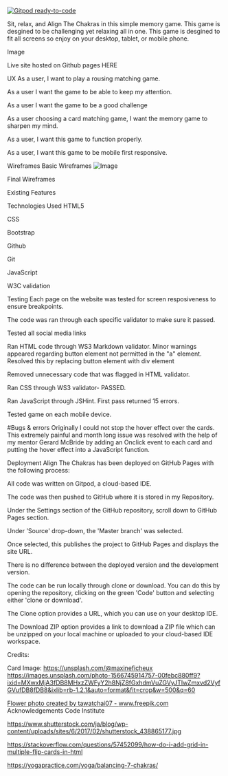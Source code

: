 [![Gitpod ready-to-code](https://img.shields.io/badge/Gitpod-ready--to--code-blue?logo=gitpod)](https://gitpod.io/#https://github.com/susanmarie87/MS2-Game)

Sit, relax, and Align The Chakras in this simple memory game. This game is desgined to be challenging yet relaxing 
all in one. This game is desgined to fit all screens so enjoy on your desktop, tablet, or mobile phone. 

Image

Live site hosted on Github pages HERE

UX
As a user, I want to play a rousing matching game.

As a user I want the game to be able to keep my attention.

As a user I want the game to be a good challenge

As a user choosing a card matching game, I want the memory game to sharpen my mind.

As a user, I want this game to function properly.

As a user, I want this game to be mobile first responsive.

Wireframes
Basic Wireframes
![Image]('assets/MS2-WireFrame/images.jpg')

Final Wireframes

Existing Features

Technologies Used
HTML5

CSS

Bootstrap

Github

Git

JavaScript

W3C validation

Testing
Each page on the website was tested for screen resposiveness to ensure breakpoints.

The code was ran through each specific validator to make sure it passed.

Tested all social media links

Ran HTML code through WS3 Markdown validator. Minor warnings appeared regarding button element not permitted in the "a" element. Resolved this by replacing button element with div element

Removed unnecessary code that was flagged in HTML validator.

Ran CSS through WS3 validator- PASSED.

Ran JavaScript through JSHint. First pass returned 15 errors.

Tested game on each mobile device. 

#Bugs & errors
Originally I could not stop the hover effect over the cards. This extremely painful and month long issue was resolved with the help
of my mentor Gerard McBride by adding an Onclick event to each card and putting the hover effect into a  JavaScript function. 


Deployment
Align The Chakras has been deployed on GitHub Pages with the following process:

All code was written on Gitpod, a cloud-based IDE.

The code was then pushed to GitHub where it is stored in my Repository.

Under the Settings section of the GitHub repository, scroll down to GitHub Pages section.

Under 'Source' drop-down, the 'Master branch' was selected.

Once selected, this publishes the project to GitHub Pages and displays the site URL.

There is no difference between the deployed version and the development version.

The code can be run locally through clone or download. You can do this by opening the repository, clicking on the green 'Code' button and selecting either 'clone or download'.

The Clone option provides a URL, which you can use on your desktop IDE.

The Download ZIP option provides a link to download a ZIP file which can be unzipped on your local machine or uploaded to your cloud-based IDE workspace.

Credits:

Card Image:
https://unsplash.com/@maxineficheux
https://images.unsplash.com/photo-1566745914757-00febc880ff9?ixid=MXwxMjA3fDB8MHxzZWFyY2h8NjZ8fGxhdmVuZGVyJTIwZmxvd2VyfGVufDB8fDB8&ixlib=rb-1.2.1&auto=format&fit=crop&w=500&q=60

<a href='https://www.freepik.com/photos/flower'>Flower photo created by tawatchai07 - www.freepik.com</a>
Acknowledgements
Code Institute

https://www.shutterstock.com/ja/blog/wp-content/uploads/sites/6/2017/02/shutterstock_438865177.jpg

https://stackoverflow.com/questions/57452099/how-do-i-add-grid-in-multiple-flip-cards-in-html

https://yogapractice.com/yoga/balancing-7-chakras/
